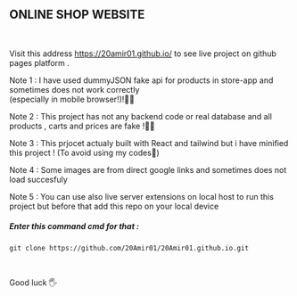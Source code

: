 <h2>ONLINE SHOP WEBSITE</h2>
<br/>
<p>Visit this address <a href="https://20amir01.github.io/">https://20amir01.github.io/</a> to see live project on github pages platform . </p>
<p>Note 1 : I have used dummyJSON fake api for products in store-app and sometimes does not work correctly <br/> (especially in mobile browser!)!🤷‍♂️</p>
<p>Note 2 : This project has not any backend code or real database and all products , carts and prices are fake !🤦‍♂️</p>
<p>Note 3 : This prjocet actualy built with React and tailwind but i have minified this project ! (To avoid using my codes🙂)</p>
<p>Note 4 : Some images are from direct google links and sometimes does not load succesfuly</p>
<p>Note 5 : You can use also live server extensions on local host to run this project but before that add this repo on your local device</p>
<h5>Enter this command cmd for that :</h5>

```
git clone https://github.com/20Amir01/20Amir01.github.io.git
```

<br/>
<footer>
  <p>Good luck 🖐</p>
</footer>
